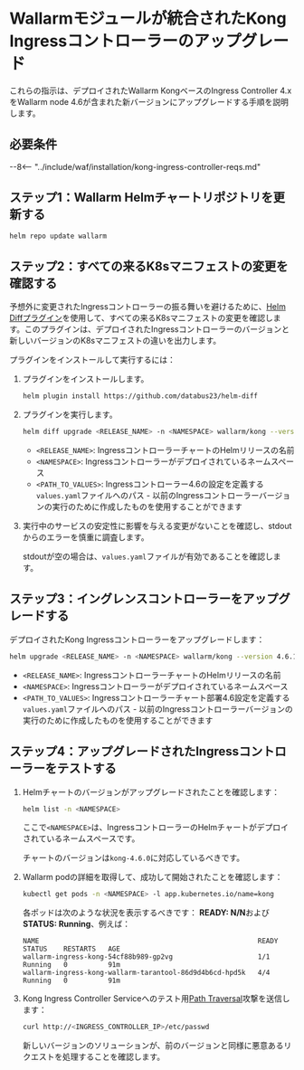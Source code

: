 [ip-lists-docs]: ../user-guides/ip-lists/overview.md

# Wallarmモジュールが統合されたKong Ingressコントローラーのアップグレード

これらの指示は、デプロイされたWallarm KongベースのIngress Controller 4.xをWallarm node 4.6が含まれた新バージョンにアップグレードする手順を説明します。

## 必要条件

--8<-- "../include/waf/installation/kong-ingress-controller-reqs.md"

## ステップ1：Wallarm Helmチャートリポジトリを更新する

```bash
helm repo update wallarm
```

## ステップ2：すべての来るK8sマニフェストの変更を確認する

予想外に変更されたIngressコントローラーの振る舞いを避けるために、[Helm Diffプラグイン](https://github.com/databus23/helm-diff)を使用して、すべての来るK8sマニフェストの変更を確認します。このプラグインは、デプロイされたIngressコントローラーのバージョンと新しいバージョンのK8sマニフェストの違いを出力します。

プラグインをインストールして実行するには：

1. プラグインをインストールします。

    ```bash
    helm plugin install https://github.com/databus23/helm-diff
    ```
2. プラグインを実行します。

    ```bash
    helm diff upgrade <RELEASE_NAME> -n <NAMESPACE> wallarm/kong --version 4.6.1 -f <PATH_TO_VALUES>
    ```

    * `<RELEASE_NAME>`: IngressコントローラーチャートのHelmリリースの名前
    * `<NAMESPACE>`: Ingressコントローラーがデプロイされているネームスペース
    * `<PATH_TO_VALUES>`: Ingressコントローラー4.6の設定を定義する`values.yaml`ファイルへのパス - 以前のIngressコントローラーバージョンの実行のために作成したものを使用することができます
3. 実行中のサービスの安定性に影響を与える変更がないことを確認し、stdoutからのエラーを慎重に調査します。

    stdoutが空の場合は、`values.yaml`ファイルが有効であることを確認します。

## ステップ3：イングレンスコントローラーをアップグレードする

デプロイされたKong Ingressコントローラーをアップグレードします：

``` bash
helm upgrade <RELEASE_NAME> -n <NAMESPACE> wallarm/kong --version 4.6.1 -f <PATH_TO_VALUES>
```

* `<RELEASE_NAME>`: IngressコントローラーチャートのHelmリリースの名前
* `<NAMESPACE>`: Ingressコントローラーがデプロイされているネームスペース
* `<PATH_TO_VALUES>`: Ingressコントローラーチャート部署4.6設定を定義する`values.yaml`ファイルへのパス - 以前のIngressコントローラーバージョンの実行のために作成したものを使用することができます

## ステップ4：アップグレードされたIngressコントローラーをテストする

1. Helmチャートのバージョンがアップグレードされたことを確認します：

    ```bash
    helm list -n <NAMESPACE>
    ```

    ここで`<NAMESPACE>`は、IngressコントローラーのHelmチャートがデプロイされているネームスペースです。

    チャートのバージョンは`kong-4.6.0`に対応しているべきです。
1. Wallarm podの詳細を取得して、成功して開始されたことを確認します：

    ```bash
    kubectl get pods -n <NAMESPACE> -l app.kubernetes.io/name=kong
    ```

    各ポッドは次のような状況を表示するべきです： **READY: N/N**および**STATUS: Running**、例えば：

    ```
    NAME                                                      READY   STATUS    RESTARTS   AGE
    wallarm-ingress-kong-54cf88b989-gp2vg                     1/1     Running   0          91m
    wallarm-ingress-kong-wallarm-tarantool-86d9d4b6cd-hpd5k   4/4     Running   0          91m
    ```
1. Kong Ingress Controller Serviceへのテスト用[Path Traversal](../attacks-vulns-list.md#path-traversal)攻撃を送信します：

    ```bash
    curl http://<INGRESS_CONTROLLER_IP>/etc/passwd
    ```

    新しいバージョンのソリューションが、前のバージョンと同様に悪意あるリクエストを処理することを確認します。